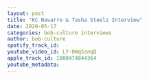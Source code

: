 ```yaml
---
layout: post
title: "KC Navarro & Tasha Steelz Interview"
date: 2020-05-17
categories: bob-culture interviews
author: bob-culture
spotify_track_id: 
youtube_video_id: LY-0WqSsnqQ
apple_track_id: 1000474844364
youtube_metadata: 
---
```

